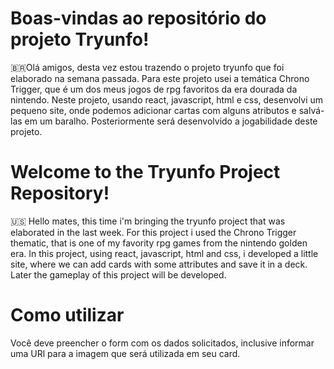 # Boas-vindas ao repositório do projeto Tryunfo!

🇧🇷Olá amigos, desta vez estou trazendo o projeto tryunfo que foi elaborado na semana passada. Para este projeto usei a temática Chrono Trigger, que é um dos meus jogos de rpg favoritos da era dourada da nintendo.
Neste projeto, usando react, javascript, html e css, desenvolvi um pequeno site, onde podemos adicionar cartas com alguns atributos e salvá-las em um baralho. Posteriormente será desenvolvido a jogabilidade deste projeto.

# Welcome to the Tryunfo Project Repository!

🇺🇸 Hello mates, this time i'm bringing the tryunfo project that was elaborated in the last week. For this project i used the Chrono Trigger thematic, that is one of my favority rpg games from the nintendo golden era.
In this project, using react, javascript, html and css, i developed a little site, where we can add cards with some attributes and save it in a deck. Later the gameplay of this project will be developed.

# Como utilizar

Você deve preencher o form com os dados solicitados, inclusive informar uma URl para a imagem que será utilizada em seu card.

